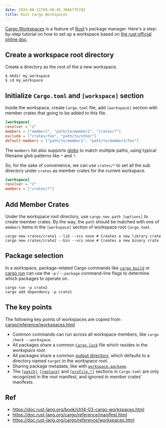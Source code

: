 ```yaml
---
date: 2024-08-11T09:49:45.386677678Z
title: Rust Cargo Workspaces
---
```

[Cargo Workspaces](https://doc.rust-lang.org/cargo/reference/workspaces.html) is a feature of [Rust](/posts/rust/)'s package manager. Here's a step-by-step tutorial on how to set up a workspace  based on [the rust official online doc](https://doc.rust-lang.org/book/ch14-03-cargo-workspaces.html).

## Create a workspace root directory

Create a directory as the root of the a new workspace.

``` shell
$ mkdir my_workspace
$ cd my_workspace
```


## Initialize `Cargo.toml` and `[workspace]` section

Inside the workspace, create `Cargo.toml` file, add `[workspace]` section with member crates that going to be added to this file.

``` toml
[workspace]
resolver = "2"
members = ["member1", "path/to/member2", "crates/*"]
exclude = ["crates/foo", "path/to/other"]
default-members = ["path/to/member2", "path/to/member3/foo"]
```

The `members` list also supports [globs](https://docs.rs/glob/0.3.0/glob/struct.Pattern.html) to match multiple paths, using typical filename glob patterns like `*` and `?`. 

So, for the sake of convenience, we can use `crates/*` to  set all the sub directory under `crates` as member crates for the current workspace.

```toml
[workspace]
resolver = "2"
members = ["crates/*"]
```

## Add Member Crates

Under the workspace root directory, use `cargo new path [options]` to create member crates. By the way, the `path` should be matched with one of `members` items in the `[workspace]` section of workspace root `Cargo.toml`.

```shell
cargo new crates/crate1 --lib --vcs none # Creates a new library crate  
cargo new crates/crate2 --bin --vcs none # Creates a new binary crate
```


## Package selection

In a workspace, package-related Cargo commands like [`cargo build`](https://doc.rust-lang.org/cargo/commands/cargo-build.html) or [cargo run](https://doc.rust-lang.org/cargo/commands/cargo-run.html) can use the `-p` / `--package` command-line flags to determine which packages to operate on.

```shell
cargo run -p crate2
cargo add dependency -p crate1
```

## The key points

The following key points of workspaces are copied from [cargo/reference/workspaces.html](https://doc.rust-lang.org/cargo/reference/workspaces.html)
- Common commands can run across all workspace members, like `cargo check --workspace`.
- All packages share a common [`Cargo.lock`](https://doc.rust-lang.org/cargo/guide/cargo-toml-vs-cargo-lock.html) file which resides in the _workspace root_.
- All packages share a common [output directory](https://doc.rust-lang.org/cargo/guide/build-cache.html), which defaults to a directory named `target` in the _workspace root_.
- Sharing package metadata, like with [`workspace.package`](https://doc.rust-lang.org/cargo/reference/workspaces.html#the-package-table).
- The [`[patch]`](https://doc.rust-lang.org/cargo/reference/overriding-dependencies.html#the-patch-section), [`[replace]`](https://doc.rust-lang.org/cargo/reference/overriding-dependencies.html#the-replace-section) and [`[profile.*]`](https://doc.rust-lang.org/cargo/reference/profiles.html) sections in `Cargo.toml` are only recognized in the _root_ manifest, and ignored in member crates’ manifests.


## Ref

- https://doc.rust-lang.org/book/ch14-03-cargo-workspaces.html
- https://doc.rust-lang.org/cargo/reference/manifest.html
- https://doc.rust-lang.org/cargo/reference/workspaces.html
